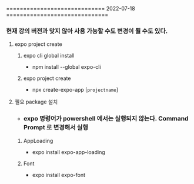 =============================   2022-07-18  ==============================
### 현재 강의 버전과 맞지 않아 사용 가능할 수도 변경이 될 수도 있다.

1. expo project create
   1. expo cli global install

        - npm install --global expo-cli

    1. expo project create

        - npx create-expo-app [`projectname`]

1. 필요 package 설치

    - ### expo 명령어가 powershell 에서는 실행되지 않는다. Command Prompt 로 변경해서 실행
   1. AppLoading

        - expo install expo-app-loading
    1. Font

        - expo install expo-font